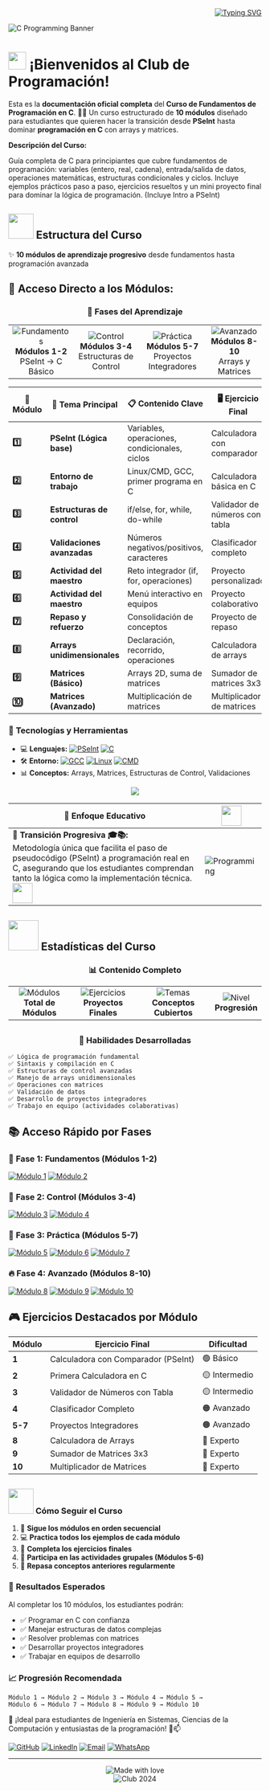 <div align="right">
<a href="https://git.io/typing-svg"><img src="https://readme-typing-svg.herokuapp.com?font=Source+Code+Pro&weight=700&duration=2000&pause=1000&color=37F740&width=435&lines=%F0%9F%93%9A+Club+de+Programaci%C3%B3n+en+C+%E2%9C%A8;%F0%9F%8E%AF+De+PSeInt+a+C+en+10+Semanas+%F0%9F%92%BB;%F0%9F%9A%80+Transici%C3%B3n+Progresiva+%F0%9F%94%A5;%F0%9F%8C%B1+Desde+L%C3%B3gica+a+Matrices+%F0%9F%93%88;%F0%9F%93+Complete+Programming+Journey+%E2%AD%90" alt="Typing SVG" /></a>
</div>

![C Programming Banner]()

# <img src="https://raw.githubusercontent.com/MartinHeinz/MartinHeinz/master/wave.gif" width="35" /> ¡Bienvenidos al Club de Programación!

Esta es la **documentación oficial completa** del **Curso de Fundamentos de Programación en C**. 🎯✨ Un curso estructurado de **10 módulos** diseñado para estudiantes que quieren hacer la transición desde **PSeInt** hasta dominar **programación en C** con arrays y matrices.

**Descripción del Curso:**

Guía completa de C para principiantes que cubre fundamentos de programación: variables (entero, real, cadena), entrada/salida de datos, operaciones matemáticas, estructuras condicionales y ciclos. Incluye ejemplos prácticos paso a paso, ejercicios resueltos y un mini proyecto final para dominar la lógica de programación. (Incluye Intro a PSeInt)


## <img src="https://media.giphy.com/media/WUlplcMpOCEmTGBtBW/giphy.gif" width="50"> Estructura del Curso

✨ **10 módulos de aprendizaje progresivo** desde fundamentos hasta programación avanzada

## 📅 Acceso Directo a los Módulos:

<div align="center">

### 🎯 Fases del Aprendizaje

<table>
  <tr>
    <td align="center">
      <img src="https://img.shields.io/badge/Fase%201-Fundamentos-37F740?style=for-the-badge&logo=bookmark&logoColor=white" alt="Fundamentos" />
      <br><strong>Módulos 1-2</strong>
      <br>PSeInt → C Básico
    </td>
    <td align="center">
      <img src="https://img.shields.io/badge/Fase%202-Control-blue?style=for-the-badge&logo=code&logoColor=white" alt="Control" />
      <br><strong>Módulos 3-4</strong>
      <br>Estructuras de Control
    </td>
    <td align="center">
      <img src="https://img.shields.io/badge/Fase%203-Práctica-orange?style=for-the-badge&logo=target&logoColor=white" alt="Práctica" />
      <br><strong>Módulos 5-7</strong>
      <br>Proyectos Integradores
    </td>
    <td align="center">
      <img src="https://img.shields.io/badge/Fase%204-Avanzado-red?style=for-the-badge&logo=cpu&logoColor=white" alt="Avanzado" />
      <br><strong>Módulos 8-10</strong>
      <br>Arrays y Matrices
    </td>
  </tr>
</table>

</div>

| 📅 Módulo | 🎯 Tema Principal | 📋 Contenido Clave | 🖥️ Ejercicio Final | 🔗 Acceso Directo |
|-----------|------------------|-------------------|-------------------|-------------------|
| **1️⃣** | **PSeInt (Lógica base)** | Variables, operaciones, condicionales, ciclos | Calculadora con comparador | [![Módulo 1](https://img.shields.io/badge/-Ir%20al%20Módulo%201-37F740?style=plastic&logo=gitbook&logoColor=white&labelColor=010409)](./Módulo%201) |
| **2️⃣** | **Entorno de trabajo** | Linux/CMD, GCC, primer programa en C | Calculadora básica en C | [![Módulo 2](https://img.shields.io/badge/-Ir%20al%20Módulo%202-blue?style=plastic&logo=gitbook&logoColor=white&labelColor=010409)](./Módulo%202) |
| **3️⃣** | **Estructuras de control** | if/else, for, while, do-while | Validador de números con tabla | [![Módulo 3](https://img.shields.io/badge/-Ir%20al%20Módulo%203-orange?style=plastic&logo=gitbook&logoColor=white&labelColor=010409)](./Módulo%203) |
| **4️⃣** | **Validaciones avanzadas** | Números negativos/positivos, caracteres | Clasificador completo | [![Módulo 4](https://img.shields.io/badge/-Ir%20al%20Módulo%204-purple?style=plastic&logo=gitbook&logoColor=white&labelColor=010409)](./Módulo%204) |
| **5️⃣** | **Actividad del maestro** | Reto integrador (if, for, operaciones) | Proyecto personalizado | [![Módulo 5](https://img.shields.io/badge/-Ir%20al%20Módulo%205-red?style=plastic&logo=gitbook&logoColor=white&labelColor=010409)](./Módulo%205) |
| **6️⃣** | **Actividad del maestro** | Menú interactivo en equipos | Proyecto colaborativo | [![Módulo 6](https://img.shields.io/badge/-Ir%20al%20Módulo%206-green?style=plastic&logo=gitbook&logoColor=white&labelColor=010409)](./Módulo%206) |
| **7️⃣** | **Repaso y refuerzo** | Consolidación de conceptos | Proyecto de repaso | [![Módulo 7](https://img.shields.io/badge/-Ir%20al%20Módulo%207-yellow?style=plastic&logo=gitbook&logoColor=white&labelColor=010409)](./Módulo%207) |
| **8️⃣** | **Arrays unidimensionales** | Declaración, recorrido, operaciones | Calculadora de arrays | [![Módulo 8](https://img.shields.io/badge/-Ir%20al%20Módulo%208-cyan?style=plastic&logo=gitbook&logoColor=white&labelColor=010409)](./Módulo%208) |
| **9️⃣** | **Matrices (Básico)** | Arrays 2D, suma de matrices | Sumador de matrices 3x3 | [![Módulo 9](https://img.shields.io/badge/-Ir%20al%20Módulo%209-pink?style=plastic&logo=gitbook&logoColor=white&labelColor=010409)](./Módulo%209) |
| **🔟** | **Matrices (Avanzado)** | Multiplicación de matrices | Multiplicador de matrices | [![Módulo 10](https://img.shields.io/badge/-Ir%20al%20Módulo%2010-brown?style=plastic&logo=gitbook&logoColor=white&labelColor=010409)](./Módulo%2010) |

### 🚀 **Tecnologías y Herramientas**

- 💻 **Lenguajes:** [![PSeInt](https://img.shields.io/badge/PSeInt-Pseudocódigo-37F740?style=plastic&logo=code&logoColor=white)](#) [![C](https://img.shields.io/badge/C-Programming-00599C?style=plastic&logo=c&logoColor=white)](#)
- 🛠️ **Entorno:** [![GCC](https://img.shields.io/badge/GCC-Compiler-663399?style=plastic&logo=gnu&logoColor=white)](#) [![Linux](https://img.shields.io/badge/Linux-Terminal-FCC624?style=plastic&logo=linux&logoColor=black)](#) [![CMD](https://img.shields.io/badge/CMD-Windows-0078D4?style=plastic&logo=windows&logoColor=white)](#)
- 📊 **Conceptos:** Arrays, Matrices, Estructuras de Control, Validaciones

<p align="center">
  <a href="">
    <img src="https://skillicons.dev/icons?i=c,linux,vscode,git,github" />
  </a>
</p>

| 👀 Enfoque Educativo | <img src="https://media.giphy.com/media/L1R1tvI9svkIWwpVYr/giphy.gif" width="40" /> |
|---------------------|---------------------------------------------------------------------------------------------------------------------------|
| 🔹 **Transición Progresiva 🎓📚:** <br> Metodología única que facilita el paso de pseudocódigo (PSeInt) a programación real en C, asegurando que los estudiantes comprendan tanto la lógica como la implementación técnica. <img src="https://media.giphy.com/media/ZVik7pBtu9dNS/giphy.gif" width="40" /> | ![Programming](https://media.giphy.com/media/qgQUggAC3Pfv687qPC/giphy.gif) |

## <img src="https://media.giphy.com/media/iY8CRBdQXODJSCERIr/giphy.gif" width="60"> Estadísticas del Curso

<div align="center">

### 📊 Contenido Completo

<table>
  <tr>
    <td align="center">
      <img src="https://img.shields.io/badge/Módulos-10-37F740?style=for-the-badge&logo=calendar&logoColor=white" alt="Módulos" />
      <br><strong>Total de Módulos</strong>
    </td>
    <td align="center">
      <img src="https://img.shields.io/badge/Ejercicios-10+-blue?style=for-the-badge&logo=code&logoColor=white" alt="Ejercicios" />
      <br><strong>Proyectos Finales</strong>
    </td>
    <td align="center">
      <img src="https://img.shields.io/badge/Temas-25+-orange?style=for-the-badge&logo=book&logoColor=white" alt="Temas" />
      <br><strong>Conceptos Cubiertos</strong>
    </td>
    <td align="center">
      <img src="https://img.shields.io/badge/Nivel-Principiante%20→%20Intermedio-red?style=for-the-badge&logo=trending-up&logoColor=white" alt="Nivel" />
      <br><strong>Progresión</strong>
    </td>
  </tr>
</table>

##

### 🎯 Habilidades Desarrolladas

</div>

```
✅ Lógica de programación fundamental
✅ Sintaxis y compilación en C
✅ Estructuras de control avanzadas
✅ Manejo de arrays unidimensionales
✅ Operaciones con matrices
✅ Validación de datos
✅ Desarrollo de proyectos integradores
✅ Trabajo en equipo (actividades colaborativas)
```

## 📚 Acceso Rápido por Fases

### 🌟 **Fase 1: Fundamentos (Módulos 1-2)**
[![Módulo 1](https://img.shields.io/badge/Módulo%201-PSeInt%20(Lógica%20base)-37F740?style=for-the-badge&logo=code&logoColor=white)](./Módulo%201) [![Módulo 2](https://img.shields.io/badge/Módulo%202-Entorno%20de%20trabajo-blue?style=for-the-badge&logo=terminal&logoColor=white)](./Módulo%202)

### 🎯 **Fase 2: Control (Módulos 3-4)**
[![Módulo 3](https://img.shields.io/badge/Módulo%203-Estructuras%20de%20control-orange?style=for-the-badge&logo=flow&logoColor=white)](./Módulo%203) [![Módulo 4](https://img.shields.io/badge/Módulo%204-Validaciones%20avanzadas-purple?style=for-the-badge&logo=check&logoColor=white)](./Módulo%204)

### 🚀 **Fase 3: Práctica (Módulos 5-7)**
[![Módulo 5](https://img.shields.io/badge/Módulo%205-Actividad%20del%20maestro-red?style=for-the-badge&logo=user&logoColor=white)](./Módulo%205) [![Módulo 6](https://img.shields.io/badge/Módulo%206-Proyecto%20colaborativo-green?style=for-the-badge&logo=users&logoColor=white)](./Módulo%206) [![Módulo 7](https://img.shields.io/badge/Módulo%207-Repaso%20y%20refuerzo-yellow?style=for-the-badge&logo=refresh&logoColor=black)](./Módulo%207)

### 🔥 **Fase 4: Avanzado (Módulos 8-10)**
[![Módulo 8](https://img.shields.io/badge/Módulo%208-Arrays%20unidimensionales-cyan?style=for-the-badge&logo=array&logoColor=white)](./Módulo%208) [![Módulo 9](https://img.shields.io/badge/Módulo%209-Matrices%20(Básico)-pink?style=for-the-badge&logo=grid&logoColor=white)](./Módulo%209) [![Módulo 10](https://img.shields.io/badge/Módulo%2010-Matrices%20(Avanzado)-brown?style=for-the-badge&logo=cpu&logoColor=white)](./Módulo%2010)

## 🎮 Ejercicios Destacados por Módulo

| Módulo | Ejercicio Final | Dificultad |
|--------|----------------|------------|
| **1** | Calculadora con Comparador (PSeInt) | 🟢 Básico |
| **2** | Primera Calculadora en C | 🟡 Intermedio |
| **3** | Validador de Números con Tabla | 🟡 Intermedio |
| **4** | Clasificador Completo | 🟠 Avanzado |
| **5-7** | Proyectos Integradores | 🟠 Avanzado |
| **8** | Calculadora de Arrays | 🔴 Experto |
| **9** | Sumador de Matrices 3x3 | 🔴 Experto |
| **10** | Multiplicador de Matrices | 🔴 Experto |

##

### <img src="https://media.giphy.com/media/LnQjpWaON8nhr21vNW/giphy.gif" width="50"> **Cómo Seguir el Curso**

1. 📖 **Sigue los módulos en orden secuencial**
2. 💻 **Practica todos los ejemplos de cada módulo**
3. 🎯 **Completa los ejercicios finales**
4. 🚀 **Participa en las actividades grupales (Módulos 5-6)**
5. 🔄 **Repasa conceptos anteriores regularmente**

### 🎯 **Resultados Esperados**
Al completar los 10 módulos, los estudiantes podrán:
- ✅ Programar en C con confianza
- ✅ Manejar estructuras de datos complejas
- ✅ Resolver problemas con matrices
- ✅ Desarrollar proyectos integradores
- ✅ Trabajar en equipos de desarrollo

### 📈 **Progresión Recomendada**
```
Módulo 1 → Módulo 2 → Módulo 3 → Módulo 4 → Módulo 5 → 
Módulo 6 → Módulo 7 → Módulo 8 → Módulo 9 → Módulo 10
```

📢 ¡Ideal para estudiantes de Ingeniería en Sistemas, Ciencias de la Computación y entusiastas de la programación! 🤝📫

[![GitHub](https://img.shields.io/badge/-GitHub-010409?style=plastic&logo=github&logoColor=white)](https://github.com/Dami-Val)  [![LinkedIn](https://img.shields.io/badge/-LinkedIn-0a66c2?style=plastic&logo=in&logoColor=white)](https://linkedin.com/in/damian-valencia)  [![Email](https://img.shields.io/badge/-Email-c4211f?style=plastic&logo=gmail&logoColor=white)](mailto:damival.32@gmail.com)  [![WhatsApp](https://img.shields.io/badge/-WhatsApp-36be49?style=plastic&logo=whatsapp&logoColor=white)](https://wa.me/523141741239)

---

<div align="center">
  <img src="https://img.shields.io/badge/Made%20with-❤️%20by%20Dami--Val-37F740?style=for-the-badge" alt="Made with love" />
  <br>
  <img src="https://img.shields.io/badge/Club%20de%20Programación%201D%20IS-2024-010409?style=plastic&logo=graduation-cap&logoColor=37F740" alt="Club 2024" />
</div>
